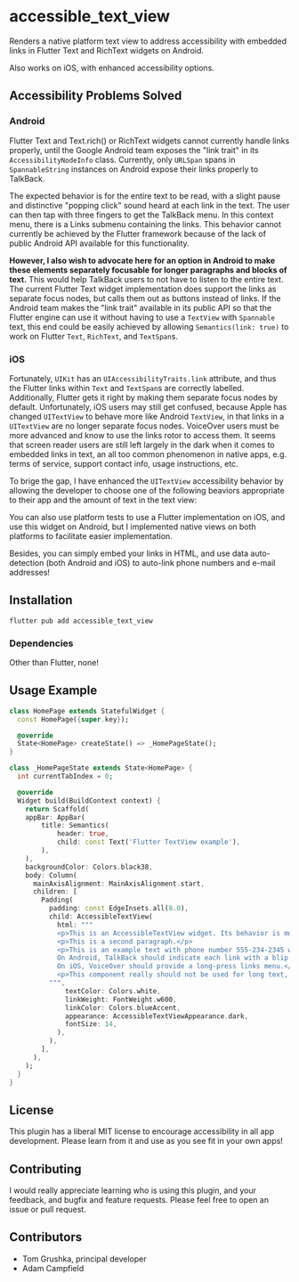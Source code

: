 # accessible_text_view

Renders a native platform text view to address accessibility with embedded links in Flutter Text and RichText widgets on Android.

Also works on iOS, with enhanced accessibility options.

## Accessibility Problems Solved

### Android

Flutter Text and Text.rich() or RichText widgets cannot currently handle links properly, until the Google Android team exposes the "link trait" in its `AccessibilityNodeInfo` class. Currently, only `URLSpan` spans in `SpannableString` instances on Android expose their links properly to TalkBack.

The expected behavior is for the entire text to be read, with a slight pause and distinctive "popping click" sound heard at each link in the text. The user can then tap with three fingers to get the TalkBack menu. In this context menu, there is a Links submenu containing the links. This behavior cannot currently be achieved by the Flutter framework because of the lack of public Android API available for this functionality.

__However, I also wish to advocate here for an option in Android to make these elements separately focusable for longer paragraphs and blocks of text.__ This would help TalkBack users to not have to listen to the entire text. The current Flutter Text widget implementation does support the links as separate focus nodes, but calls them out as buttons instead of links. If the Android team makes the "link trait" available in its public API so that the Flutter engine can use it without having to use a `TextView` with `Spannable` text, this end could be easily achieved by allowing `Semantics(link: true)` to work on Flutter `Text`, `RichText`, and `TextSpan`s.

### iOS

Fortunately, `UIKit` has an `UIAccessibilityTraits.link` attribute, and thus the Flutter links within `Text` and `TextSpan`s are correctly labelled. Additionally, Flutter gets it right by making them separate focus nodes by default. Unfortunately, iOS users may still get confused, because Apple has changed `UITextView` to behave more like Android `TextView`, in that links in a `UITextView` are no longer separate focus nodes. VoiceOver users must be more advanced and know to use the links rotor to access them. It seems that screen reader users are still left largely in the dark when it comes to embedded links in text, an all too common phenomenon in native apps, e.g. terms of service, support contact info, usage instructions, etc.

To brige the gap, I have enhanced the `UITextView` accessibility behavior by allowing the developer to choose one of the following beaviors appropriate to their app and the amount of text in the text view:


You can also use platform tests to use a Flutter implementation on iOS, and use this widget on Android, but I implemented native views on both platforms to facilitate easier implementation.

Besides, you can simply embed your links in HTML, and use data auto-detection (both Android and iOS) to auto-link phone numbers and e-mail addresses!

## Installation

`flutter pub add accessible_text_view`

### Dependencies

Other than Flutter, none!

## Usage Example

```dart
class HomePage extends StatefulWidget {
  const HomePage({super.key});

  @override
  State<HomePage> createState() => _HomePageState();
}

class _HomePageState extends State<HomePage> {
  int currentTabIndex = 0;

  @override
  Widget build(BuildContext context) {
    return Scaffold(
    appBar: AppBar(
        title: Semantics(
            header: true,
            child: const Text('Flutter TextView example'),
        ),
    ),
    backgroundColor: Colors.black38,
    body: Column(
      mainAxisAlignment: MainAxisAlignment.start,
      children: [
        Padding(
          padding: const EdgeInsets.all(8.0),
          child: AccessibleTextView(
            html: """
            <p>This is an AccessibleTextView widget. Its behavior is more correct on Android and more flexible on iOS.</p>
            <p>This is a second paragraph.</p>
            <p>This is an example text with phone number 555-234-2345 with an e-mail link of test@example.com and an external link to <a href="https://google.com">Google</a>.
            On Android, TalkBack should indicate each link with a blip sound.
            On iOS, VoiceOver should provide a long-press links menu.</p>
            <p>This component really should not be used for long text, because it is not designed for long text. For that, use a web view.</p>
          """,
              textColor: Colors.white,
              linkWeight: FontWeight.w600,
              linkColor: Colors.blueAccent,
              appearance: AccessibleTextViewAppearance.dark,
              fontSize: 14,
            ),
          ),
        ],
      ),
    );
  }
}
```

## License

This plugin has a liberal MIT license to encourage accessibility in all app development. Please learn from it and use as you see fit in your own apps!

## Contributing

I would really appreciate learning who is using this plugin, and your feedback, and bugfix and feature requests. Please feel free to open an issue or pull request.

## Contributors

- Tom Grushka, principal developer
- Adam Campfield

